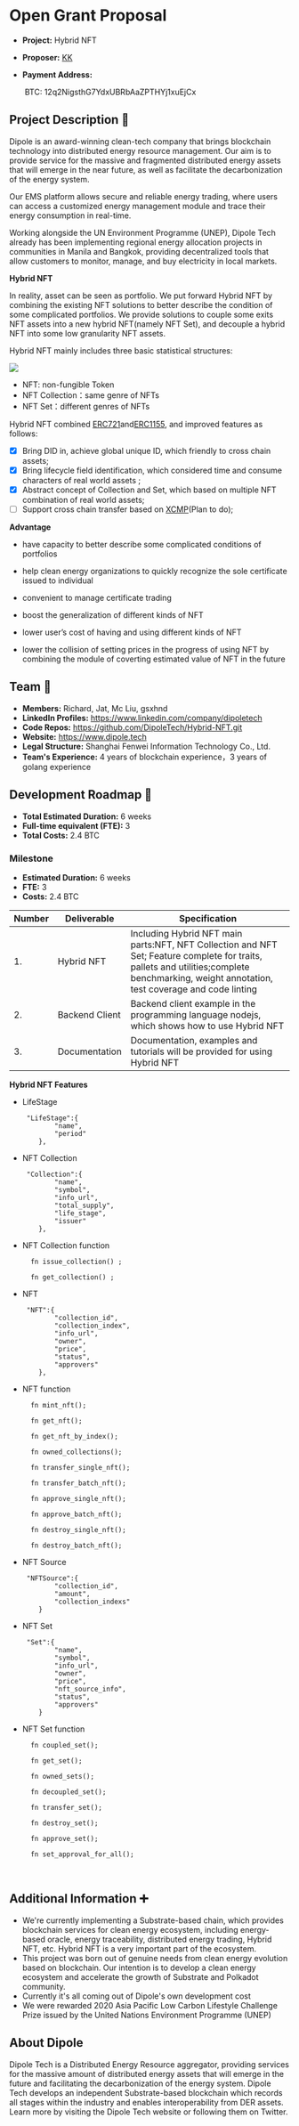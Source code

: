#                                                                                                                                                                                                                                                                                                                                                                                                                                                                                                                                                                                                                                                                                                                                                                                                                                                                                                                                                                                                                                                                                                                                                                                                                                                                                                                                                                                                                                                                                                                                                                                                                                                                                                                                                                                                                                                                                                                                                                                                                                                                  Open Grant Proposal

* **Project:** Hybrid NFT

* **Proposer:** [KK](https://www.linkedin.com/in/kaikai-yang)

* **Payment Address:** 

  ​	BTC: 12q2NigsthG7YdxUBRbAaZPTHYj1xuEjCx



## Project Description :page_facing_up:

Dipole is an award-winning clean-tech company that brings blockchain technology into distributed energy resource management. Our aim is to provide service for the massive and fragmented distributed energy assets that will emerge in the near future, as well as facilitate the decarbonization of the energy system. 

Our EMS platform allows secure and reliable energy trading, where users can access a customized energy management module and trace their energy consumption in real-time. 

Working alongside the UN Environment Programme (UNEP), Dipole Tech already has been implementing regional energy allocation projects in communities in Manila and Bangkok, providing decentralized tools that allow customers to monitor, manage, and buy electricity in local markets.

**Hybrid NFT**

In reality, asset can be seen as portfolio. We put forward Hybrid NFT by combining the existing NFT solutions to better describe the condition of some complicated portfolios. We provide solutions to couple some exits NFT assets into a new hybrid NFT(namely NFT Set), and decouple a hybrid NFT into some low granularity NFT assets.

Hybrid NFT mainly includes three basic statistical structures:

![](https://github.com/DipoleTech/Hybrid-NFT/blob/master/img/nft.png)

- NFT: non-fungible Token 
- NFT Collection：same genre of NFTs
- NFT Set：different genres of NFTs

Hybrid  NFT combined [ERC721](https://github.com/ethereum/EIPs/blob/master/EIPS/eip-721.md)and[ERC1155](https://eips.ethereum.org/EIPS/eip-1155), and improved features as follows:

- [x] Bring DID in, achieve global unique ID, which friendly to cross chain assets;
- [x] Bring lifecycle field identification, which considered time and consume characters of real world assets ;
- [x] Abstract concept of Collection and Set, which based on multiple NFT combination of real world assets;
- [ ] Support cross chain transfer based on [XCMP](https://research.web3.foundation/en/latest/polkadot/XCMP.html)(Plan to do);

**Advantage**

- have capacity to better describe some complicated conditions of portfolios
- help clean energy organizations to quickly recognize the sole certificate issued to individual
- convenient to manage certificate trading
- boost the generalization of different kinds of NFT

- lower user’s cost of having and using different kinds of NFT

- lower the collision of setting prices in the progress of using NFT by combining the module of coverting estimated value of NFT in the future





## Team :busts_in_silhouette:

* **Members:** Richard, Jat, Mc Liu, gsxhnd
* **LinkedIn Profiles:** https://www.linkedin.com/company/dipoletech
* **Code Repos:** https://github.com/DipoleTech/Hybrid-NFT.git
* **Website:**	https://www.dipole.tech
* **Legal Structure:** Shanghai Fenwei Information Technology Co., Ltd.
* **Team's Experience:** 4 years of blockchain experience，3 years of golang experience


## Development Roadmap :nut_and_bolt:

* **Total Estimated Duration:** 6 weeks
* **Full-time equivalent (FTE):** 3
* **Total Costs:** 2.4 BTC 

### Milestone 

* **Estimated Duration:** 6 weeks
* **FTE:** 3
* **Costs:** 2.4 BTC 


| Number | Deliverable | Specification |
| ------------- | ------------- | ------------- |
| 1. | Hybrid NFT | Including Hybrid NFT main parts:NFT, NFT Collection and NFT Set; Feature complete for traits, pallets and utilities;complete benchmarking, weight annotation, test coverage and code linting<br /> |
| 2.  | Backend Client | Backend client  example in the programming language nodejs, which shows how to use Hybrid NFT |
| 3.  | Documentation | Documentation, examples and tutorials will be provided for using Hybrid NFT |

**Hybrid NFT Features**





- LifeStage

  ```
   "LifeStage":{
          "name",
          "period"
      },
  ```

- NFT Collection

  ```
   "Collection":{
          "name",
          "symbol",
          "info_url",
          "total_supply",
          "life_stage",
          "issuer"
      },
  ```

- NFT Collection function
  ```
  	fn issue_collection() ;
  
  	fn get_collection() ;
  ```

  

- NFT

  ```
   "NFT":{
          "collection_id",
          "collection_index",
          "info_url",
          "owner",
          "price",
          "status",
          "approvers"
      },
  ```

- NFT function

  ```
  	fn mint_nft();
  
  	fn get_nft();
  
  	fn get_nft_by_index();
  
  	fn owned_collections();
  	
  	fn transfer_single_nft();
  
  	fn transfer_batch_nft();
  
  	fn approve_single_nft();
  
  	fn approve_batch_nft();
  
  	fn destroy_single_nft();
  
  	fn destroy_batch_nft();
  ```

  

- NFT Source

  ```
   "NFTSource":{
          "collection_id",
          "amount",
          "collection_indexs"
      }
  ```

  

- NFT Set

  ```
   "Set":{
          "name",
          "symbol",
          "info_url",
          "owner",
          "price",
          "nft_source_info",
          "status",
          "approvers"
      }
  ```

- NFT Set function

  ```
  	fn coupled_set();
  
  	fn get_set();
  
  	fn owned_sets();
  
  	fn decoupled_set();
  	
  	fn transfer_set();
  
  	fn destroy_set();
  
  	fn approve_set();
  
  	fn set_approval_for_all();
  ```

  

​       














## Additional Information :heavy_plus_sign:

* We're currently implementing a Substrate-based chain, which provides blockchain services for clean energy ecosystem, including energy-based oracle, energy traceability, distributed energy trading, Hybrid NFT,  etc. Hybrid NFT is a very important part of the ecosystem. 
* This project was born out of genuine needs from clean energy evolution based on blockchain. Our intention is to develop a clean energy ecosystem and accelerate the growth of Substrate and Polkadot community.
* Currently it's all coming out of Dipole's own development cost
* We were rewarded 2020 Asia Pacific Low Carbon Lifestyle Challenge Prize issued by the United Nations Environment Programme (UNEP)

## About Dipole
Dipole Tech is a Distributed Energy Resource aggregator, providing services for the massive amount of distributed energy assets that will emerge in the future and facilitating the decarbonization of the energy system. Dipole Tech develops an independent Substrate-based blockchain which records all stages within the industry and enables interoperability from DER assets. Learn more by visiting the Dipole Tech website  or following them on Twitter.

